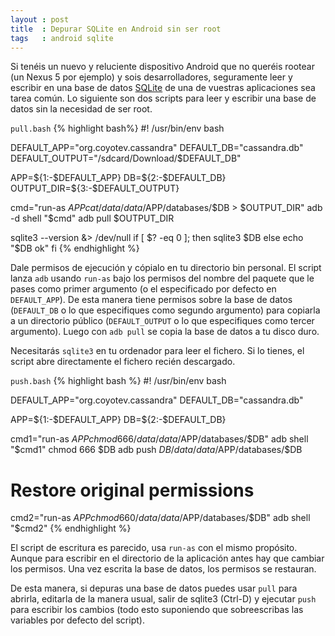 ```yaml
---
layout : post
title  : Depurar SQLite en Android sin ser root
tags   : android sqlite
---
```


Si tenéis un nuevo y reluciente dispositivo Android que no queréis rootear
(un Nexus 5 por ejemplo) y sois desarrolladores, seguramente leer y escribir
en una base de datos [SQLite] de una de vuestras aplicaciones sea tarea
común.
Lo siguiente son dos scripts para leer y escribir una base de datos sin
la necesidad de ser root.

`pull.bash`
{% highlight bash%}
#! /usr/bin/env bash

DEFAULT_APP="org.coyotev.cassandra"
DEFAULT_DB="cassandra.db"
DEFAULT_OUTPUT="/sdcard/Download/$DEFAULT_DB"

APP=${1:-$DEFAULT_APP}
DB=${2:-$DEFAULT_DB}
OUTPUT_DIR=${3:-$DEFAULT_OUTPUT}

cmd="run-as $APP cat /data/data/$APP/databases/$DB > $OUTPUT_DIR"
adb -d shell "$cmd"
adb pull $OUTPUT_DIR

sqlite3 --version &> /dev/null
if [ $? -eq 0 ]; then
   sqlite3 $DB
else
   echo "$DB ok"
fi
{% endhighlight %}

Dale permisos de ejecución y cópialo en tu directorio bin personal. El script
lanza `adb` usando `run-as` bajo los permisos del nombre del paquete que 
le pases como primer argumento (o el especificado por defecto en `DEFAULT_APP`).
De esta manera tiene permisos sobre la base de datos (`DEFAULT_DB` o
lo que especifiques como segundo argumento) para copiarla a un
directorio público (`DEFAULT_OUTPUT` o lo que especifiques como tercer argumento).
Luego con `adb pull` se copia la base de datos a tu disco duro.

Necesitarás `sqlite3` en tu ordenador para leer el fichero. Si lo tienes,
el script abre directamente el fichero recién descargado.

`push.bash`
{% highlight bash %}
#! /usr/bin/env bash

DEFAULT_APP="org.coyotev.cassandra"
DEFAULT_DB="cassandra.db"

APP=${1:-$DEFAULT_APP}
DB=${2:-$DEFAULT_DB}

cmd1="run-as $APP chmod 666 /data/data/$APP/databases/$DB"
adb shell "$cmd1"
chmod 666 $DB
adb push $DB /data/data/$APP/databases/$DB

# Restore original permissions
cmd2="run-as $APP chmod 660 /data/data/$APP/databases/$DB"
adb shell "$cmd2"
{% endhighlight %}

El script de escritura es parecido, usa `run-as` con el mismo
propósito. Aunque para escribir en el directorio de la aplicación
antes hay que cambiar los permisos. Una vez escrita la base 
de datos, los permisos se restauran.

De esta manera, si depuras una base de datos puedes usar `pull` para
abrirla, editarla de la manera usual, salir de sqlite3 (Ctrl-D) y
ejecutar `push` para escribir los cambios (todo esto suponiendo
que sobreescribas las variables por defecto del script).

[SQLite]: http://www.sqlite.org/